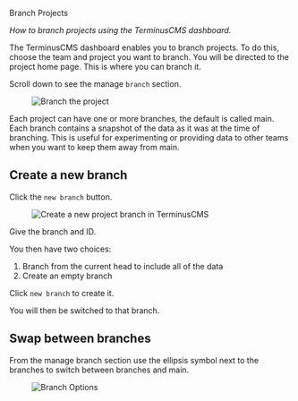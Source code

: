 Branch Projects

*How to branch projects using the TerminusCMS dashboard.*

The TerminusCMS dashboard enables you to branch projects. To do this, choose the team and project you want to branch. You will be directed to the project home page. This is where you can branch it.

Scroll down to see the manage `branch` section.

<figure><img src="https://assets.terminusdb.com/docs/branch-project.png" alt="Branch the project"><figcaption></figcaption></figure>

Each project can have one or more branches, the default is called main. Each branch contains a snapshot of the data as it was at the time of branching. This is useful for experimenting or providing data to other teams when you want to keep them away from main.

## Create a new branch 

Click the `new branch` button.

<figure><img src="https://assets.terminusdb.com/docs/branch-new.png" alt="Create a new project branch in TerminusCMS"><figcaption></figcaption></figure>

Give the branch and ID.

You then have two choices:

1. Branch from the current head to include all of the data
2. Create an empty branch

Click `new branch` to create it.

You will then be switched to that branch.

## Swap between branches

From the manage branch section use the ellipsis symbol next to the branches to switch between branches and main.

<figure><img src="https://assets.terminusdb.com/docs/branch-options.png" alt="Branch Options"><figcaption></figcaption></figure>
